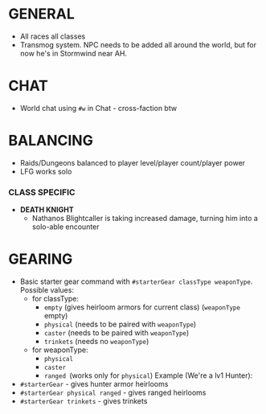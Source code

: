 
# GENERAL
- All races all classes
- Transmog system. NPC needs to be added all around the world, but for now he's in Stormwind near AH.

# CHAT
- World chat using `#w` in Chat - cross-faction btw

# BALANCING
- Raids/Dungeons balanced to player level/player count/player power
- LFG works solo
### CLASS SPECIFIC
- **DEATH KNIGHT**
    - Nathanos Blightcaller is taking increased damage, turning him into a solo-able encounter

# GEARING
- Basic starter gear command with `#starterGear classType weaponType`. Possible values:
	- for classType:
		- `empty`   (gives heirloom armors for current class) (`weaponType` empty)
		-	`physical` (needs to be paired with `weaponType`)
		-	`caster` (needs to be paired with `weaponType`)
		-	`trinkets` (needs no `weaponType`)
	- for weaponType:
		-	`physical`
		-	`caster`
		-	`ranged `(works only for `physical`)
Example (We're a lv1 Hunter):
- `#starterGear` - gives hunter armor heirlooms
- `#starterGear physical ranged` - gives ranged heirlooms
- `#starterGear trinkets` - gives trinkets
